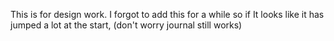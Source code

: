 This is for design work. I forgot to add this for a while so if It looks like it has jumped a lot at the start, (don't worry journal still works)